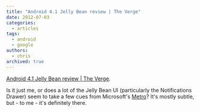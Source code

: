 ```yaml
---
title: "Android 4.1 Jelly Bean review | The Verge"
date: 2012-07-03
categories:
  - articles
tags:
  - android
  - google
authors:
  - chris
archived: true
---
```


[Android 4.1 Jelly Bean review | The Verge](http://www.theverge.com/2012/7/3/3134347/android-4-1-jelly-bean-review#notifications).

Is it just me, or does a lot of the Jelly Bean UI (particularly the Notifications Drawer) seem to take a few cues from Microsoft's [Metro](http://en.wikipedia.org/wiki/Metro_%28design_language%29 "Metro (design language)")? It's mostly subtle, but - to me - it's definitely there.
